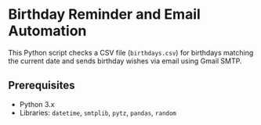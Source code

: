 # Birthday Reminder and Email Automation

This Python script checks a CSV file (`birthdays.csv`) for birthdays matching the current date and sends birthday wishes via email using Gmail SMTP.

## Prerequisites

- Python 3.x
- Libraries: `datetime`, `smtplib`, `pytz`, `pandas`, `random`
